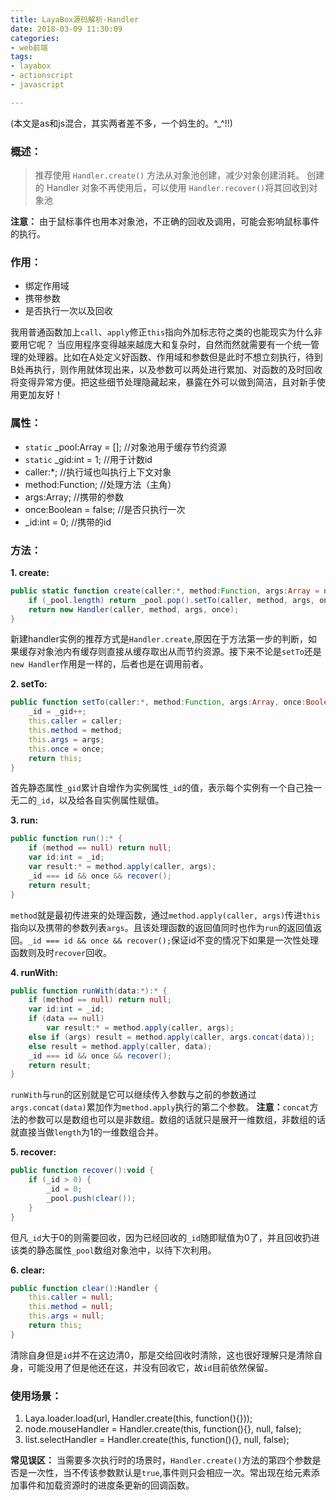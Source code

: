 ```yaml
---
title: LayaBox源码解析-Handler
date: 2018-03-09 11:30:09
categories:
- web前端
tags:
- layabox
- actionscript
- javascript

---
```

(本文是as和js混合，其实两者差不多，一个妈生的。^_^!!)
### 概述：
> 推荐使用 `Handler.create()` 方法从对象池创建，减少对象创建消耗。
> 创建的 Handler 对象不再使用后，可以使用 `Handler.recover()`将其回收到对象池

**注意：** 由于鼠标事件也用本对象池，不正确的回收及调用，可能会影响鼠标事件的执行。


<!-- more -->

### 作用：
* 绑定作用域
* 携带参数
* 是否执行一次以及回收

我用普通函数加上`call`、`apply`修正`this`指向外加标志符之类的也能现实为什么非要用它呢？
当应用程序变得越来越庞大和复杂时，自然而然就需要有一个统一管理的处理器。比如在A处定义好函数、作用域和参数但是此时不想立刻执行，待到B处再执行，则作用就体现出来，以及参数可以两处进行累加、对函数的及时回收将变得异常方便。把这些细节处理隐藏起来，暴露在外可以做到简洁，且对新手使用更加友好！

### 属性：
* `static` _pool:Array = [];  //对象池用于缓存节约资源
* `static` _gid:int = 1;  	 //用于计数id
* caller:*;  		//执行域也叫执行上下文对象
* method:Function;  //处理方法（主角）
* args:Array;  		//携带的参数
* once:Boolean = false;  //是否只执行一次
* _id:int = 0;  	//携带的id


### 方法：
**1. create:**
```actionscript
public static function create(caller:*, method:Function, args:Array = null, once:Boolean = true):Handler {
	if (_pool.length) return _pool.pop().setTo(caller, method, args, once);
	return new Handler(caller, method, args, once);
}
```
新建handler实例的推荐方式是`Handler.create`,原因在于方法第一步的判断，如果缓存对象池内有缓存则直接从缓存取出从而节约资源。接下来不论是`setTo`还是`new Handler`作用是一样的，后者也是在调用前者。

**2. setTo:**
```actionscript
public function setTo(caller:*, method:Function, args:Array, once:Boolean):Handler {
	_id = _gid++;
	this.caller = caller;
	this.method = method;
	this.args = args;
	this.once = once;
	return this;
}
```
首先静态属性`_gid`累计自增作为实例属性`_id`的值，表示每个实例有一个自己独一无二的`_id`，以及给各自实例属性赋值。

**3. run:**
```actionscript
public function run():* {
	if (method == null) return null;
	var id:int = _id;
	var result:* = method.apply(caller, args);
	_id === id && once && recover();
	return result;
}
```
`method`就是最初传进来的处理函数，通过`method.apply(caller, args)`传进`this`指向以及携带的参数列表`args`。且该处理函数的返回值同时也作为`run`的返回值返回。`_id === id && once && recover();`保证id不变的情况下如果是一次性处理函数则及时`recover`回收。

**4. runWith:**
```actionscript
public function runWith(data:*):* {
    if (method == null) return null;
    var id:int = _id;
    if (data == null)
        var result:* = method.apply(caller, args);
    else if (args) result = method.apply(caller, args.concat(data));
    else result = method.apply(caller, data);
    _id === id && once && recover();
    return result;
}
```
`runWith`与`run`的区别就是它可以继续传入参数与之前的参数通过`args.concat(data)`累加作为`method.apply`执行的第二个参数。
**注意：**`concat`方法的参数可以是数组也可以是非数组。数组的话就只是展开一维数组，非数组的话就直接当做`length`为1的一维数组合并。

**5. recover:**
```actionscript
public function recover():void {
    if (_id > 0) {
        _id = 0;
        _pool.push(clear());
    }
}
```
但凡`_id`大于0的则需要回收，因为已经回收的`_id`随即赋值为0了，并且回收扔进该类的静态属性`_pool`数组对象池中，以待下次利用。

**6. clear:**
```actionscript
public function clear():Handler {
    this.caller = null;
    this.method = null;
    this.args = null;
    return this;
}

```
清除自身但是`id`并不在这边清0，那是交给回收时清除，这也很好理解只是清除自身，可能没用了但是他还在这，并没有回收它，故`id`目前依然保留。


### 使用场景：
1. Laya.loader.load(url, Handler.create(this, function(){}));
2. node.mouseHandler = Handler.create(this, function(){}, null, false);
3. list.selectHandler = Handler.create(this, function(){}, null, false);

**常见误区：**
当需要多次执行时的场景时，`Handler.create()`方法的第四个参数是否是一次性，当不传该参数默认是`true`,事件则只会相应一次。常出现在给元素添加事件和加载资源时的进度条更新的回调函数。